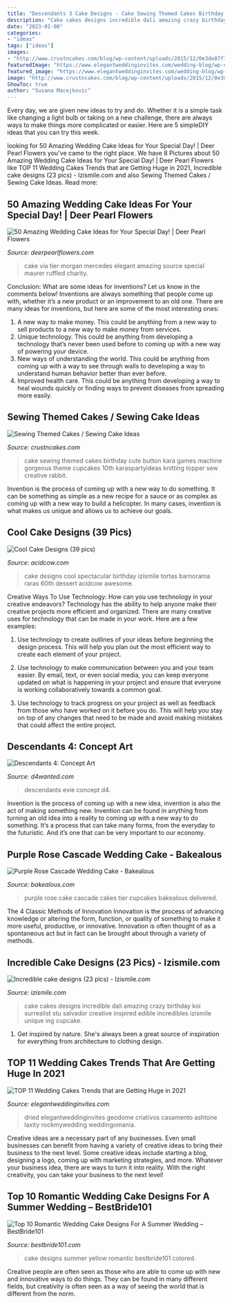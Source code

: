 ```yaml
---
title: "Descendants 3 Cake Designs - Cake Sewing Themed Cakes Birthday Cute Button Kara Games Machine Gorgeous Theme Cupcakes 10th Karaspartyideas Knitting Topper Sew Creative Rabbit"
description: "Cake cakes designs incredible dali amazing crazy birthday koi surrealist stu salvador creative inspired edible incredibles izismile unique ing cupcake"
date: "2023-01-08"
categories:
- "ideas"
tags: ["ideas"]
images:
- "http://www.crustncakes.com/blog/wp-content/uploads/2015/12/0e3de87f7f7324a84561cf0202339bca.jpg"
featuredImage: "https://www.elegantweddinginvites.com/wedding-blog/wp-content/uploads/2020/09/edible-pressed-flowers-3-tiered-cake-683x1024.jpg"
featured_image: "https://www.elegantweddinginvites.com/wedding-blog/wp-content/uploads/2020/09/edible-pressed-flowers-3-tiered-cake-683x1024.jpg"
image: "http://www.crustncakes.com/blog/wp-content/uploads/2015/12/0e3de87f7f7324a84561cf0202339bca.jpg"
ShowToc: true
author: "Susana Macejkovic"
---
```



Every day, we are given new ideas to try and do. Whether it is a simple task like changing a light bulb or taking on a new challenge, there are always ways to make things more complicated or easier. Here are 5 simpleDIY ideas that you can try this week.

	

		
looking for 50 Amazing Wedding Cake Ideas for Your Special Day! | Deer Pearl Flowers you've came to the right place. We have 8 Pictures about 50 Amazing Wedding Cake Ideas for Your Special Day! | Deer Pearl Flowers like TOP 11 Wedding Cakes Trends that are Getting Huge in 2021, Incredible cake designs (23 pics) - Izismile.com and also Sewing Themed Cakes / Sewing Cake Ideas. Read more:
		
    
## 50 Amazing Wedding Cake Ideas For Your Special Day! | Deer Pearl Flowers

<img loading=lazy src="http://www.deerpearlflowers.com/wp-content/uploads/2017/03/Elegant-three-tier-white-textured-wedding-cake-via-Mercedes-Morgan-Photography.jpg" onerror="this.onerror=null;this.src='https://tse2.mm.bing.net/th?id=OIP.Cgf0PYFRv6K_0bkrG03c-AHaMA&amp;pid=15.1';" alt="50 Amazing Wedding Cake Ideas for Your Special Day! | Deer Pearl Flowers">

_Source: deerpearlflowers.com_

>cake via tier morgan mercedes elegant amazing source special maurer ruffled charity. 

	

Conclusion: What are some ideas for inventions? Let us know in the comments below!
Inventions are always something that people come up with, whether it’s a new product or an improvement to an old one. There are many ideas for inventions, but here are some of the most interesting ones:
1. A new way to make money. This could be anything from a new way to sell products to a new way to make money from services.
2. Unique technology. This could be anything from developing a technology that’s never been used before to coming up with a new way of powering your device.
3. New ways of understanding the world. This could be anything from coming up with a way to see through walls to developing a way to understand human behavior better than ever before. 
4. Improved health care. This could be anything from developing a way to heal wounds quickly or finding ways to prevent diseases from spreading more easily.

    
## Sewing Themed Cakes / Sewing Cake Ideas

<img loading=lazy src="http://www.crustncakes.com/blog/wp-content/uploads/2015/12/0e3de87f7f7324a84561cf0202339bca.jpg" onerror="this.onerror=null;this.src='https://tse4.mm.bing.net/th?id=OIP.j8evIL7BFDH5I_7TrVY21gHaLF&amp;pid=15.1';" alt="Sewing Themed Cakes / Sewing Cake Ideas">

_Source: crustncakes.com_

>cake sewing themed cakes birthday cute button kara games machine gorgeous theme cupcakes 10th karaspartyideas knitting topper sew creative rabbit. 

	

Invention is the process of coming up with a new way to do something. It can be something as simple as a new recipe for a sauce or as complex as coming up with a new way to build a helicopter. In many cases, invention is what makes us unique and allows us to achieve our goals.

    
## Cool Cake Designs (39 Pics)

<img loading=lazy src="https://acidcow.com/pics/20120524/cake_designs_01.jpg" onerror="this.onerror=null;this.src='https://tse2.mm.bing.net/th?id=OIP.OxazyPRZ_eNTEfAnhLUSFQHaJc&amp;pid=15.1';" alt="Cool Cake Designs (39 pics)">

_Source: acidcow.com_

>cake designs cool spectacular birthday izismile tortas barnorama raras 60th dessert acidcow awesome. 

	

Creative Ways To Use Technology: How can you use technology in your creative endeavors?
Technology has the ability to help anyone make their creative projects more efficient and organized. There are many creative uses for technology that can be made in your work. Here are a few examples:
1. Use technology to create outlines of your ideas before beginning the design process. This will help you plan out the most efficient way to create each element of your project.

2. Use technology to make communication between you and your team easier. By email, text, or even social media, you can keep everyone updated on what is happening in your project and ensure that everyone is working collaboratively towards a common goal.

3. Use technology to track progress on your project as well as feedback from those who have worked on it before you do. This will help you stay on top of any changes that need to be made and avoid making mistakes that could affect the entire project.

    
## Descendants 4: Concept Art

<img loading=lazy src="http://d4wanted.com/images/Evie_D4_Hair_MCL.jpg" onerror="this.onerror=null;this.src='https://tse3.mm.bing.net/th?id=OIP.9t1etL58WLLYAjkUHXhI_wHaK9&amp;pid=15.1';" alt="Descendants 4: Concept Art">

_Source: d4wanted.com_

>descendants evie concept d4. 

	

Invention is the process of coming up with a new idea, invention is also the act of making something new. Invention can be found in anything from turning an old idea into a reality to coming up with a new way to do something. It’s a process that can take many forms, from the everyday to the futuristic. And it’s one that can be very important to our economy.

    
## Purple Rose Cascade Wedding Cake - Bakealous

<img loading=lazy src="http://www.bakealous.com/wp-content/uploads/2016/09/purple-rose-cascade-wedding-cake-9-620x932.jpg" onerror="this.onerror=null;this.src='https://tse3.mm.bing.net/th?id=OIP.HXXwvBybk_HmvlfP7aOatgHaLI&amp;pid=15.1';" alt="Purple Rose Cascade Wedding Cake - Bakealous">

_Source: bakealous.com_

>purple rose cake cascade cakes tier cupcakes bakealous delivered. 

	

The 4 Classic Methods of Innovation
Innovation is the process of advancing knowledge or altering the form, function, or quality of something to make it more useful, productive, or innovative. Innovation is often thought of as a spontaneous act but in fact can be brought about through a variety of methods.

    
## Incredible Cake Designs (23 Pics) - Izismile.com

<img loading=lazy src="https://img.izismile.com/img/img2/20090914/bonus/12/creative_cakes_17.jpg" onerror="this.onerror=null;this.src='https://tse1.mm.bing.net/th?id=OIP.NkjBOfymmJBAyfGXW_sD-gHaJ4&amp;pid=15.1';" alt="Incredible cake designs (23 pics) - Izismile.com">

_Source: izismile.com_

>cake cakes designs incredible dali amazing crazy birthday koi surrealist stu salvador creative inspired edible incredibles izismile unique ing cupcake. 

	

1. Get inspired by nature. She's always been a great source of inspiration for everything from architecture to clothing design.

    
## TOP 11 Wedding Cakes Trends That Are Getting Huge In 2021

<img loading=lazy src="https://www.elegantweddinginvites.com/wedding-blog/wp-content/uploads/2020/09/edible-pressed-flowers-3-tiered-cake-683x1024.jpg" onerror="this.onerror=null;this.src='https://tse3.mm.bing.net/th?id=OIP.0NnajwreyFdTZ_IyWOGlRwHaLG&amp;pid=15.1';" alt="TOP 11 Wedding Cakes Trends that are Getting Huge in 2021">

_Source: elegantweddinginvites.com_

>dried elegantweddinginvites geodome criativos casamento ashtone laxity rockmywedding weddingomania. 

	

Creative ideas are a necessary part of any businesses. Even small businesses can benefit from having a variety of creative ideas to bring their business to the next level. Some creative ideas include starting a blog, designing a logo, coming up with marketing strategies, and more. Whatever your business idea, there are ways to turn it into reality. With the right creativity, you can take your business to the next level!

    
## Top 10 Romantic Wedding Cake Designs For A Summer Wedding – BestBride101

<img loading=lazy src="https://www.bestbride101.com/wp-content/uploads/2014/05/24.jpg" onerror="this.onerror=null;this.src='https://tse1.mm.bing.net/th?id=OIP.alsxhubktNKe0HtM7ayomgHaLE&amp;pid=15.1';" alt="Top 10 Romantic Wedding Cake Designs For A Summer Wedding – BestBride101">

_Source: bestbride101.com_

>cake designs summer yellow romantic bestbride101 colored. 

	

Creative people are often seen as those who are able to come up with new and innovative ways to do things. They can be found in many different fields, but creativity is often seen as a way of seeing the world that is different from the norm.

